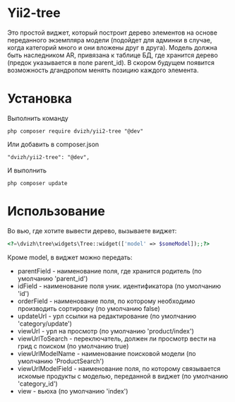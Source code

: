 Yii2-tree
==========
Это простой виджет, который построит дерево элементов на основе переданного экземпляра модели (подойдет для админки в случае, когда категорий много и они вложены друг в друга). Модель должна быть наследником AR, привязана к таблице БД, где хранится дерево (предок указывается в поле parent_id).
В скором будущем появится возможность дгандропом менять позицию каждого элемента.

Установка
==========

Выполнить команду

```
php composer require dvizh/yii2-tree "@dev"
```

Или добавить в composer.json

```
"dvizh/yii2-tree": "@dev",
```

И выполнить

```
php composer update
```

Использование
==========
Во вью, где хотите вывести дерево, вызываете виджет:

```php
<?=\dvizh\tree\widgets\Tree::widget(['model' => $someModel]);;?>
```

Кроме model, в виджет можно передать:


* parentField - наименование поля, где хранится родитель (по умолчанию 'parent_id')
* idField - наименование поля уник. идентификатора (по умолчанию 'id')
* orderField - наименование поля, по которому необходимо производить сортировку (по умолчанию false)
* updateUrl - урл ссылки на редактирование (по умолчанию 'category/update')
* viewUrl - урл на просмотр (по умолчанию 'product/index')
* viewUrlToSearch - переключатель, должен ли просмотр вести на грид с поиском (по умолчанию true)
* viewUrlModelName - наименование поисковой модели (по умолчанию 'ProductSearch')
* viewUrlModelField - наименование поля, по которому связывается искомые продукты с моделью, переданной в виджет (по умолчанию 'category_id')
* view - вьюха (по умолчанию 'index')
